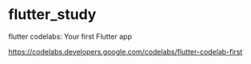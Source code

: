 # flutter_study

flutter codelabs: Your first Flutter app

https://codelabs.developers.google.com/codelabs/flutter-codelab-first
